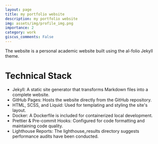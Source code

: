 ```yaml
---
layout: page
title: my portfolio website
description: my portfolio website
img: assets/img/profile_img.png
importance: 2
category: work
giscus_comments: False
---
```


The website is a personal academic website built using the al-folio Jekyll theme. 
# Technical Stack
+ Jekyll: A static site generator that transforms Markdown files into a complete website.
+ GitHub Pages: Hosts the website directly from the GitHub repository.
+ HTML, SCSS, and Liquid: Used for templating and styling the site's layout.
+ Docker: A Dockerfile is included for containerized local development.
+ Prettier & Pre-commit Hooks: Configured for code formatting and maintaining code quality.
+ Lighthouse Reports: The lighthouse_results directory suggests performance audits have been conducted.

